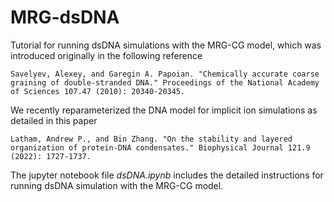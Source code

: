 # MRG-dsDNA

Tutorial for running dsDNA simulations with the MRG-CG model, which was introduced originally in the following reference

    Savelyev, Alexey, and Garegin A. Papoian. "Chemically accurate coarse graining of double-stranded DNA." Proceedings of the National Academy of Sciences 107.47 (2010): 20340-20345.

We recently reparameterized the DNA model for implicit ion simulations as detailed in this paper

    Latham, Andrew P., and Bin Zhang. "On the stability and layered organization of protein-DNA condensates." Biophysical Journal 121.9 (2022): 1727-1737.

The jupyter notebook file *dsDNA.ipynb* includes the detailed instructions for running dsDNA simulation with the MRG-CG model. 

